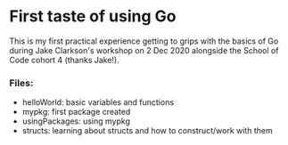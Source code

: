 # First taste of using Go

This is my first practical experience getting to grips with the basics of Go during Jake Clarkson's workshop on 2 Dec 2020 alongside the School of Code cohort 4 (thanks Jake!).

### Files:

- helloWorld: basic variables and functions
- mypkg: first package created
- usingPackages: using mypkg
- structs: learning about structs and how to construct/work with them

